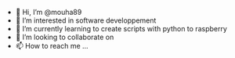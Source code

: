 - 👋 Hi, I’m @mouha89
- 👀 I’m interested in software developpement
- 🌱 I’m currently learning to create scripts with python to raspberry
- 💞️ I’m looking to collaborate on 
- 📫 How to reach me ...

<!---
mouha89/mouha89 is a ✨ special ✨ repository because its `README.md` (this file) appears on your GitHub profile.
You can click the Preview link to take a look at your changes.
--->
